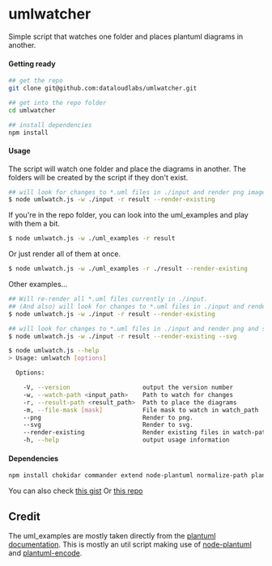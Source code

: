 # umlwatcher
Simple script that watches one folder and places plantuml diagrams in another.

#### Getting ready
``` bash
## get the repo
git clone git@github.com:dataloudlabs/umlwatcher.git

## get into the repo folder
cd umlwatcher

## install dependencies
npm install
```


#### Usage

The script will watch one folder and place the diagrams in another. The folders will be created by the script if they don't exist.

``` bash
## will look for changes to *.uml files in ./input and render png images into ./result
$ node umlwatch.js -w ./input -r result --render-existing 
```

If you're in the repo folder, you can look into the uml_examples and play with them a bit.
``` bash
$ node umlwatch.js -w ./uml_examples -r result
```

Or just render all of them at once.
``` bash
$ node umlwatch.js -w ./uml_examples -r ./result --render-existing 
```


Other examples...

``` bash
## Will re-render all *.uml files currently in ./input.
## (And also) will look for changes to *.uml files in ./input and render png images into ./result
$ node umlwatch.js -w ./input -r result --render-existing 
```

``` bash
## will look for changes to *.uml files in ./input and render png and svg images into ./result
$ node umlwatch.js -w ./input -r result --render-existing --svg
```

``` bash
$ node umlwatch.js --help
> Usage: umlwatch [options]

  Options:

    -V, --version                    output the version number
    -w, --watch-path <input_path>    Path to watch for changes
    -r, --result-path <result_path>  Path to place the diagrams
    -m, --file-mask [mask]           File mask to watch in watch_path
    --png                            Render to png.
    --svg                            Render to svg.
    --render-existing                Render existing files in watch-path
    -h, --help                       output usage information
```


#### Dependencies

``` bash
npm install chokidar commander extend node-plantuml normalize-path plantuml-encoder 
```

You can also check [this gist](https://gist.github.com/pjsousa/e76183d4ecce7a356ce923bd7966667a)
Or [this repo](https://github.com/dataloudlabs/umlwatcher)


## Credit

The uml_examples are mostly taken directly from the [plantuml documentation](http://plantuml.com).
This is mostly an util script making use of [node-plantuml](https://github.com/markushedvall/node-plantuml) and [plantuml-encode](https://github.com/markushedvall/plantuml-encoder).

